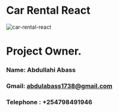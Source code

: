# Car Rental React

![car-rental-react](https://user-images.githubusercontent.com/35645733/219885308-4dbbb382-3871-4e61-9667-0070c96da76e.png)

# Project Owner.

### Name: Abdullahi Abass
### Gmail: abdulabass1738@gmail.com
### Telephone : +254798491946 
